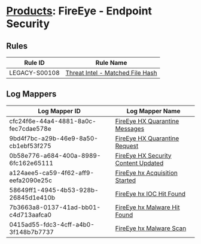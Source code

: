 # [Products](README.md): FireEye - Endpoint Security

## Rules

|Rule ID|Rule Name|
|----|----|
|LEGACY-S00108|[Threat Intel - Matched File Hash](../rules/LEGACY-S00108.md)|


## Log Mappers

|Log Mapper ID|Log Mapper Name|
|----|----|
|cfc24f6e-44a4-4881-8a0c-fec7cdae578e|[FireEye HX Quarantine Messages](../mappings/cfc24f6e-44a4-4881-8a0c-fec7cdae578e.md)|
|9bd4f7bc-a29b-46e9-8a50-cb1ebf53f275|[FireEye HX Quarantine Request](../mappings/9bd4f7bc-a29b-46e9-8a50-cb1ebf53f275.md)|
|0b58e776-a684-400a-8989-6fc162e65111|[FireEye HX Security Content Updated](../mappings/0b58e776-a684-400a-8989-6fc162e65111.md)|
|a124aee5-ca59-4f62-aff9-eefa2090e25c|[FireEye hx Acquisition Started](../mappings/a124aee5-ca59-4f62-aff9-eefa2090e25c.md)|
|58649ff1-4945-4b53-928b-26845d1e410b|[FireEye hx IOC Hit Found](../mappings/58649ff1-4945-4b53-928b-26845d1e410b.md)|
|7b3663a8-0137-41ad-bb01-c4d713aafca0|[FireEye hx Malware Hit Found](../mappings/7b3663a8-0137-41ad-bb01-c4d713aafca0.md)|
|0415ad55-fdc3-4cff-a4b0-3f148b7b7737|[FireEye hx Malware Scan](../mappings/0415ad55-fdc3-4cff-a4b0-3f148b7b7737.md)|


